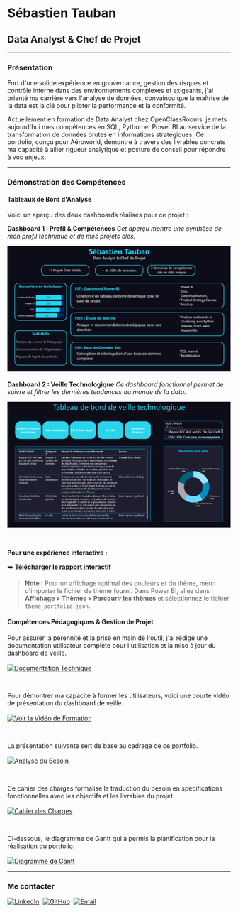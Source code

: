# Sébastien Tauban
## Data Analyst & Chef de Projet

---

### Présentation
Fort d'une solide expérience en gouvernance, gestion des risques et contrôle interne dans des environnements complexes et exigeants, j'ai orienté ma carrière vers l'analyse de données, convaincu que la maîtrise de la data est la clé pour piloter la performance et la conformité.

Actuellement en formation de Data Analyst chez OpenClassRooms, je mets aujourd'hui mes compétences en SQL, Python et Power BI au service de la transformation de données brutes en informations stratégiques. Ce portfolio, conçu pour Aéroworld, démontre à travers des livrables concrets ma capacité à allier rigueur analytique et posture de conseil pour répondre à vos enjeux.

---

### Démonstration des Compétences

#### Tableaux de Bord d'Analyse

Voici un aperçu des deux dashboards réalisés pour ce projet :

**Dashboard 1 : Profil & Compétences**
*Cet aperçu montre une synthèse de mon profil technique et de mes projets clés.*

![Dashboard Profil & Compétences](dashboard-profil.png)
<br><br>
**Dashboard 2 : Veille Technologique**
*Ce dashboard fonctionnel permet de suivre et filtrer les dernières tendances du monde de la data.*

![Dashboard Veille Technologique](dashboard-veille.png)

<br/>

**Pour une expérience interactive :**

➡️ **[Télécharger le rapport interactif](Dashboard.pbix)**

> **Note :** Pour un affichage optimal des couleurs et du thème, merci d'importer le fichier de thème fourni. Dans Power BI, allez dans **Affichage > Thèmes > Parcourir les thèmes** et sélectionnez le fichier `theme_portfolio.json`.



#### Compétences Pédagogiques & Gestion de Projet

Pour assurer la pérennité et la prise en main de l'outil, j'ai rédigé une documentation utilisateur complète pour l'utilisation et la mise à jour du dashboard de veille. <br><br>
<a href="Documentation-TDB-Veille.pdf">
  <img src="https://img.shields.io/badge/-Lire%20la%20Documentation%20Technique-0077B5?style=plastic" alt="Documentation Technique">
</a>

<br/>

Pour démontrer ma capacité à former les utilisateurs, voici une courte vidéo de présentation du dashboard de veille.<br><br>
[![Voir la Vidéo de Formation](https://img.shields.io/badge/-Voir%20la%20Vidéo%20de%20Formation-625BF7?style=plastic&logo=loom&logoColor=white)](https://www.loom.com/share/f515b872729546209bce694e188fc773)

<br>

La présentation suivante sert de base au cadrage de ce portfolio.<br><br>
<a href="Analyse-du-besoin-client.pdf">
  <img src="https://img.shields.io/badge/-Consulter%20l'Analyse%20du%20Besoin-28A745?style=plastic" alt="Analyse du Besoin">
</a>

<br/>

Ce cahier des charges formalise la traduction du besoin en spécifications fonctionnelles avec les objectifs et les livrables du projet.<br><br>
<a href="Cahier-des-Charges.pdf">
  <img src="https://img.shields.io/badge/-Consulter%20le%20Cahier%20des%20Charges-ffc107?style=plastic" alt="Cahier des Charges">
</a>

<br/>

Ci-dessous, le diagramme de Gantt qui a permis la planification pour la réalisation du portfolio.<br><br>
<a href="Gantt.png">
  <img src="https://img.shields.io/badge/-Voir%20le%20Diagramme%20de%20Gantt-6c757d?style=plastic" alt="Diagramme de Gantt">
</a>


---

### Me contacter

<a href="https://www.linkedin.com/in/sébastien-tauban-2462846/"><img src="https://img.shields.io/badge/LinkedIn-0077B5?style=plastic&logo=linkedin&logoColor=white" alt="LinkedIn"></a>&nbsp;&nbsp;<a href="https://github.com/SebastienTauban"><img src="https://img.shields.io/badge/GitHub-181717?style=plastic&logo=github&logoColor=white" alt="GitHub"></a>&nbsp;&nbsp;<a href="mailto:sebastien.tauban@gmail.com"><img src="https://img.shields.io/badge/Gmail-D14836?style=plastic&logo=gmail&logoColor=white" alt="Email"></a>
